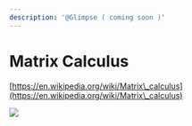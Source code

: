 ```yaml
---
description: '@Glimpse ( coming soon )'
---
```


# Matrix Calculus

[https://en.wikipedia.org/wiki/Matrix\_calculus](https://en.wikipedia.org/wiki/Matrix\_calculus)

![](<../../../../../.gitbook/assets/grafik (3).png>)
